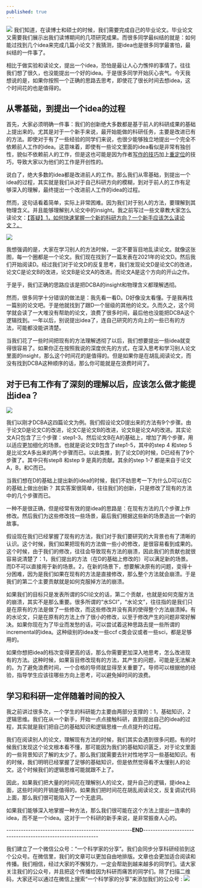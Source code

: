 ```yaml
---
published: true
---
```

![]({{site.baseurl}}/images/23/1.png)
我们知道，在读博士和硕士的时候，我们需要完成自己的毕业论文。毕业论文又需要我们展示出我们读博期间的几项研究成果。而很多同学最纠结的就是：如何能过找到几个idea来完成几篇小论文？我猜测，提idea也是很多同学最害怕，最纠结的一件事了。

相比于做实验和读论文，提出一个idea，恐怕是最让人心力憔悴的事情了。往往我们想了很久，也没能提出一个好的idea。于是很多同学开始灰心丧气。今天我想说的是，如果你按照一个正确的思路去思考，即使花了很长时间去想idea，这个时间花的也是值得的。

## 从零基础，到提出一个idea的过程

首先，大家必须明确一件事：我们的创新绝大多数都是基于前人的科研成果的基础上提出来的。尤其是对于一个新手来说，最开始能做的科研任务，主要是改进已有的方法。即使对于有了一些经验的同学们来说，也很少能够独立地提出一个完全不依赖前人工作的idea。这意味着，即使有一些论文里面的idea看似是非常有独创性，貌似不依赖前人的工作，但是这也可能是因为作者[写作的技巧](https://mp.weixin.qq.com/s?__biz=MzkzOTI1NzYxMw==&mid=2247484621&idx=1&sn=76f62ff367b1c6b6e3a8a7b05eb17e30&chksm=c2f2feaff58577b995d5d77697b85d34875dccac49fb3c4ac8139a3ad7c5590594d03c2a4ce2&scene=21#wechat_redirect)加上[重定位](https://mp.weixin.qq.com/s?__biz=MzkzOTI1NzYxMw==&mid=2247484035&idx=1&sn=b3594a5c56567f459dc0c012a68bb5b5&chksm=c2f2f8e1f58571f703c47e4fe69b5e30ad9c012953b9970643bd10a8048e5f6f7c7299e8482e&scene=21#wechat_redirect)的技巧，导致大家以为他们的工作是开创性的。

说白了，绝大多数的idea都是改进前人的工作。那么我们从零基础，到提出一个idea的过程，其实就是我们从对于自己科研方向的模糊，到对于前人的工作有足够深入的理解，最终提出一个改进前人工作的idea的过程。

然而，这句话看着简单，实际上非常困难。因为我们对于别人的方法，要理解到其物理含义。并且能够理解别人论文中的insight。我之前写过一些文章教大家怎么读论文：[【答疑】1，如何快速掌握一个新的科研方向？一个新手应该怎么读论文？。](https://scientist-with-logic.github.io/%E7%AD%94%E7%96%91-1-%E5%A6%82%E4%BD%95%E5%BF%AB%E9%80%9F%E6%8E%8C%E6%8F%A1%E4%B8%80%E4%B8%AA%E6%96%B0%E7%9A%84%E7%A7%91%E7%A0%94%E6%96%B9%E5%90%91-%E4%B8%80%E4%B8%AA%E6%96%B0%E6%89%8B%E5%BA%94%E8%AF%A5%E6%80%8E%E4%B9%88%E8%AF%BB%E8%AE%BA%E6%96%87/)


![]({{site.baseurl}}/images/23/2.png)

我想强调的是，大家在学习别人的方法时候，一定不要盲目地乱读论文。就像这张图，每一个圈都是一个论文。我们现在找到了一篇发表在2021年的论文D。然后我们开始阅读D。经过我们对于论文D的反复思考，我们发现论文D是论文C的改进，论文C是论文B的改进，论文B是论文A的改进。而论文A是这个方向的开山之作。

于是乎，我们正确的思路应该是把DCBA的insight和物理含义都理解透彻。

然而，很多同学十分错误的做法是：我先看一看D。D好像没太看懂。于是我再找一篇别的论文吧。于是他就找到了跟D一个层级的其他的论文。久而久之，这个同学就会读了一大堆没有帮助的论文，浪费了很多时间，最后他也没能把DCBA这个逻辑找到。一年以后，别说提出idea了，连自己研究的方向上的一些已有的方法，可能都没能讲清楚。

当我们花了一些时间把现有的方法理解透彻了以后，我们想要提出一些idea就变得很容易了。如果你正在按照我说的深度优先的方式，在深入思考和学习别人论文里面的insight，那么这个时间花的是值得的。但是如果你是在胡乱阅读论文，而没有找到DCBA这种顺序的话，那么你可能就是在浪费时间了。

## 对于已有工作有了深刻的理解以后，应该怎么做才能提出idea？

![]({{site.baseurl}}/images/23/3.png)

我们以刚才DCBA这四篇论文为例。我们假设论文D提出来的方法有9个步骤。由于论文D是论文C的改进，论文C是论文B的改进，论文B是论文A的改进。其实论文A只包含了三个步骤：step1-3。然后论文B在A的基础上，增加了两个步骤，用以适应更加细化的场景。也就是说论文B包含了step1-5，其中的step 4 和step 5是比论文A多出来的两个步骤而已。以此类推，到了论文D的时候，D已经有了9个步骤了。其中只有step8 和step 9 是真的贡献。其余的step 1-7 都是来自于论文A，B，和C而已。

当我们想在D的基础上提出新的idea的时候，我们不妨思考一下为什么D可以在C的基础上做出创新？
其实答案很简单，往往我们的创新，只是修改了现有的方法中的几个步骤而已。

一种不是很正确，但是经常有效的提idea的思路是：在现有方法的几个步骤上作修改。然后我们为这些修改找一些场景，最后我们根据这些新的场景造出一个新的故事。

假设现在我们已经掌握了现有的方法，我们对于我们要研究的大背景也有了清晰的认识。这个时候，我们如果把现有的方法做一些小的修改，是很容易看到成果的。这个时候，由于我们的修改，往往会导致现有方法的崩溃，因此我们的贡献也就很容易说清楚了：1，我们提出的方法（在D的基础上修改的）可以满足新的场景。而D不可以直接用于新的场景。2，在新的场景下，想要解决原有的问题，变得十分困难，因为是我们如果在现有的方法是直接修改，那么整个方法就会崩溃。于是我们的第二个主要贡献就是如何克服掉方法的崩溃。

如果我们的目标只是发表所谓的SCI论文的话，第二个贡献，也就是如何克服方法的崩溃，其实不是那么重要。很多所谓的“水SCI”，“水论文”，往往指的是我们只是在原有的方法是做了一些修改，而这些修改并没有真的使得整个方法崩溃掉。有的水论文，只是在原有的方法上作了很小的修改，以至于修改产生的问题非常好解决。如果你现在为了毕业而发愁的话，可以尝试着这种思路去提一些所谓的incremental的idea。这种级别的idea发一些ccf c类会议或者一些sci，都是足够用的。

如果你想把idea的档次变得更高的话，那么你需要更加深入地思考，怎么改进现有的方法。这种时候，如果盲目修改现有的方法，其产生的问题，可能是无法解决的。为了避免浪费时间，一个合格的导师就显得至关重要了。导师可以根据他的经验，指导学生应该往哪些方向上思考，可以避免掉时间的浪费。


## 学习和科研一定伴随着时间的投入


我之前讲过很多次，一个学生的科研能力主要由两部分支撑的：1，基础知识，2逻辑思维。我们在从一个新手，开始一点点接触科研，直到提出自己的idea的过程，其实就是我们把自己的基础知识和逻辑思维一点点提升的过程。

我们在阅读别人的论文，理解现有方法的时候，我们其实会遇到很多问题。有的时候我们发现这个论文根本看不懂，那可能因为我们的基础知识匮乏，对于论文里面的一些背景知识了解的太少了。那么我们就需要去针对性地学习一些基础知识。有的时候，我们明明已经掌握了足够的基础知识，但是依然觉得看不太懂别人的论文。这个时候我们的逻辑思维可能就跟不上了。

因此，如果我们把大量的时间花在理解别人的论文，提升自己的逻辑，提idea上面，这些时间的开销是值得的。如果我们把时间花在胡乱阅读论文，反复调试代码上面，那么我们很可能陷入了一个无底洞。

如果我们能够深入地掌握一种方法，那么我们很可能在这个方法上提出一连串的idea，而不是一个idea。这对于一个科研的新手来说，是非常振奋人心的。

----------------------------------------------------**END**-----------------------------------------------------------

我们建立了一个微信公众号：“一个科学家的分享”。我们会同步分享科研经验到这个公众号。在微信里，我们的文章可以更加自由地排版。文章也会更加适合阅读和传播。我们相信，经过大家的不懈努力，一定会帮助到越来越多的同学们。请大家关注我们的公众号，并且把这个传播给因为科研而痛苦的同学们。除了扫描二维码，大家还可以通过在微信上搜索“一个科学家的分享”来添加我们的公众号 :
![]({{site.baseurl}}/images/11/Capture4.JPG)